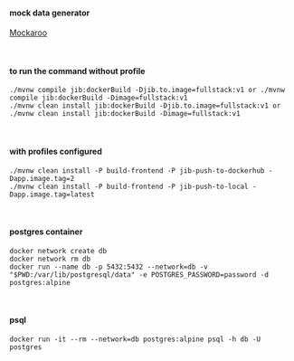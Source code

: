 #### mock data generator

[Mockaroo](https://www.mockaroo.com/)

<br/>

#### to run the command without profile

```
./mvnw compile jib:dockerBuild -Djib.to.image=fullstack:v1 or ./mvnw compile jib:dockerBuild -Dimage=fullstack:v1
./mvnw clean install jib:dockerBuild -Djib.to.image=fullstack:v1 or ./mvnw clean install jib:dockerBuild -Dimage=fullstack:v1
```

<br/>

#### with profiles configured
```
./mvnw clean install -P build-frontend -P jib-push-to-dockerhub -Dapp.image.tag=2
./mvnw clean install -P build-frontend -P jib-push-to-local -Dapp.image.tag=latest
```

<br/>

#### postgres container
```docker
docker network create db
docker network rm db
docker run --name db -p 5432:5432 --network=db -v "$PWD:/var/lib/postgresql/data" -e POSTGRES_PASSWORD=password -d postgres:alpine
```


<br/>


#### psql
```docker
docker run -it --rm --network=db postgres:alpine psql -h db -U postgres
```
